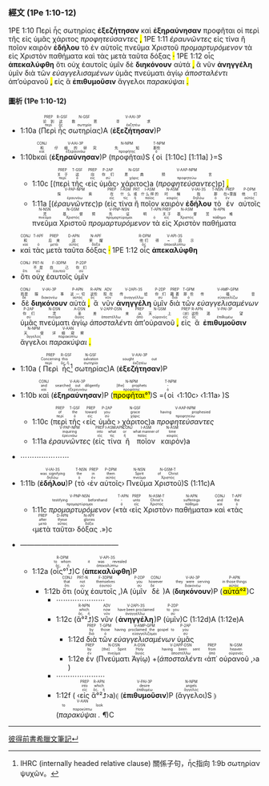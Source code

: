 ### 經文 (1Pe 1:10-12)

1PE 1:10 <span title="PREP&#10;论到&#10;περί">Περὶ</span> <span title="R-GSF&#10;这&#10;ὅς">ἧς</span> <span title="N-GSF&#10;救恩&#10;σωτηρία">σωτηρίας</span> <span title="V-AAI-3P&#10;寻求&#10;ἐκζητέω"><strong>ἐξεζήτησαν</strong></span> <span title="CONJ&#10;和&#10;καί">καὶ</span> <span title="V-AAI-3P&#10;仔细的研究&#10;ἐξεραυνάω"><strong>ἐξηραύνησαν</strong></span> <span title="N-NPM&#10;先知&#10;προφήτης">προφῆται</span> <span title="T-NPM&#10;那些&#10;ὁ">οἱ</span> <span title="PREP&#10;关于&#10;περί">περὶ</span> <span title="T-GSF&#10;这&#10;ὁ">τῆς</span> <span title="PREP&#10;向&#10;εἰς">εἰς</span> <span title="P-2AP&#10;你们&#10;σύ">ὑμᾶς</span> <span title="N-GSF&#10;恩典&#10;χάρις">χάριτος</span> <span title="V-AAP-NPM&#10;预言&#10;προφητεύω"><em>προφητεύσαντες</em></span> <mark class="pm">,</mark> 1PE 1:11 <span title="V-PAP-NPM&#10;探索&#10;ἐραυνάω"><em>ἐραυνῶντες</em></span> <span title="PREP&#10;在&#10;εἰς">εἰς</span> <span title="I-ASM&#10;什么&#10;τίς">τίνα</span> <span title="PRT&#10;或&#10;ἤ">ἢ</span> <span title="I-ASM&#10;什么样的&#10;ποῖος">ποῖον</span> <span title="N-ASM&#10;时候&#10;καιρός">καιρὸν</span> <span title="V-IAI-3S&#10;指&#10;δηλόω"><strong>ἐδήλου</strong></span> <span title="T-NSN&#10;那&#10;ὁ">τὸ</span> <span title="PREP&#10;在~里面&#10;ἐν">ἐν</span> <span title="P-DPM&#10;他们&#10;αὐτός">αὐτοῖς</span> <span title="N-NSN&#10;灵&#10;πνεῦμα">πνεῦμα</span> <span title="N-GSM&#10;基督&#10;Χριστός">Χριστοῦ</span> <span title="V-PNP-NSN&#10;预先证明&#10;προμαρτύρομαι"><em>προμαρτυρόμενον</em></span> <span title="T-APN&#10;&#10;ὁ">τὰ</span> <span title="PREP&#10;关于&#10;εἰς">εἰς</span> <span title="N-ASM&#10;基督&#10;Χριστός">Χριστὸν</span> <span title="N-APN&#10;苦难&#10;πάθημα">παθήματα</span> <span title="CONJ&#10;和&#10;καί">καὶ</span> <span title="T-APF&#10;&#10;ὁ">τὰς</span> <span title="PREP&#10;后来&#10;μετά">μετὰ</span> <span title="D-APN&#10;这&#10;οὗτος">ταῦτα</span> <span title="N-APF&#10;荣耀&#10;δόξα">δόξας</span> <mark class="pm">·</mark> 1PE 1:12 <span title="R-DPM&#10;他们&#10;ὅς">οἷς</span> <span title="V-API-3S&#10;得~启示&#10;ἀποκαλύπτω"><strong>ἀπεκαλύφθη</strong></span> <span title="CONJ&#10;&#10;ὅτι">ὅτι</span> <span title="PRT-N&#10;不是&#10;οὐ">οὐχ</span> <span title="F-3DPM&#10;自己&#10;ἑαυτοῦ">ἑαυτοῖς</span> <span title="P-2DP&#10;你们&#10;σύ">ὑμῖν</span> <span title="CONJ&#10;而是&#10;δέ">δὲ</span> <span title="V-IAI-3P&#10;服事&#10;διακονέω"><strong>διηκόνουν</strong></span> <span title="P-APN&#10;这一切&#10;αὐτός">αὐτά</span> <mark class="pm">,</mark> <span title="R-APN&#10;这些&#10;ὅς">ἃ</span> <span title="ADV&#10;现在&#10;νῦν">νῦν</span> <span title="V-2API-3S&#10;传给&#10;ἀναγγέλλω"><strong>ἀνηγγέλη</strong></span> <span title="P-2DP&#10;你们&#10;σύ">ὑμῖν</span> <span title="PREP&#10;藉着&#10;διά">διὰ</span> <span title="T-GPM&#10;那些&#10;ὁ">τῶν</span> <span title="V-AMP-GPM&#10;传福音&#10;εὐαγγελίζω"><em>εὐαγγελισαμένων</em></span> <span title="P-2AP&#10;你们&#10;σύ">ὑμᾶς</span> <span title="N-DSN&#10;灵&#10;πνεῦμα">πνεύματι</span> <span title="A-DSN&#10;圣&#10;ἅγιος">ἁγίῳ</span> <span title="V-2APP-DSN&#10;差来&#10;ἀποστέλλω"><em>ἀποσταλέντι</em></span> <span title="PREP&#10;从&#10;ἀπό">ἀπ’</span><span title="N-GSM&#10;天上&#10;οὐρανός">οὐρανοῦ</span> <mark class="pm">,</mark> <span title="PREP&#10;（对）&#10;εἰς">εἰς</span> <span title="R-APN&#10;这些&#10;ὅς">ἃ</span> <span title="V-PAI-3P&#10;渴望&#10;ἐπιθυμέω"><strong>ἐπιθυμοῦσιν</strong></span> <span title="N-NPM&#10;天使&#10;ἄγγελος">ἄγγελοι</span> <span title="V-AAN&#10;详细窥察&#10;παρακύπτω"><em>παρακύψαι</em></span> <mark class="pm">.</mark> 

#### 圖析 (1Pe 1:10-12)

- 1:10a (<RUBY><ruby><ruby>Περὶ<rt>περί</rt></ruby><rt>论到</rt></ruby><rt>PREP</rt></RUBY> <RUBY><ruby><ruby>ἧς<rt>ὅς</rt></ruby><rt>这</rt></ruby><rt>R-GSF</rt></RUBY> <RUBY><ruby><ruby>σωτηρίας<rt>σωτηρία</rt></ruby><rt>救恩</rt></ruby><rt>N-GSF</rt></RUBY>)A (<RUBY><ruby><ruby><strong>ἐξεζήτησαν</strong><rt>ἐκζητέω</rt></ruby><rt>寻求</rt></ruby><rt>V-AAI-3P</rt></RUBY>)P
- 1:10b<RUBY><ruby><ruby>καὶ<rt>καί</rt></ruby><rt>和</rt></ruby><rt>CONJ</rt></RUBY> (<RUBY><ruby><ruby><strong>ἐξηραύνησαν</strong><rt>ἐξεραυνάω</rt></ruby><rt>仔细的研究</rt></ruby><rt>V-AAI-3P</rt></RUBY>)P (<RUBY><ruby><ruby>προφῆται<rt>προφήτης</rt></ruby><rt>先知</rt></ruby><rt>N-NPM</rt></RUBY>)S {<RUBY><ruby><ruby>οἱ<rt>ὁ</rt></ruby><rt>那些</rt></ruby><rt>T-NPM</rt></RUBY> [1:10c] [1:11a] }=S
	- 1:10c [(<RUBY><ruby><ruby>περὶ<rt>περί</rt></ruby><rt>关于</rt></ruby><rt>PREP</rt></RUBY> <RUBY><ruby><ruby>τῆς<rt>ὁ</rt></ruby><rt>这</rt></ruby><rt>T-GSF</rt></RUBY> ‹<RUBY><ruby><ruby>εἰς<rt>εἰς</rt></ruby><rt>向</rt></ruby><rt>PREP</rt></RUBY> <RUBY><ruby><ruby>ὑμᾶς<rt>σύ</rt></ruby><rt>你们</rt></ruby><rt>P-2AP</rt></RUBY>› <RUBY><ruby><ruby>χάριτος<rt>χάρις</rt></ruby><rt>恩典</rt></ruby><rt>N-GSF</rt></RUBY>)a (<RUBY><ruby><ruby><em>προφητεύσαντες</em><rt>προφητεύω</rt></ruby><rt>预言</rt></ruby><rt>V-AAP-NPM</rt></RUBY>)p] <mark class="pm">,</mark> 
	- 1:11a [(<RUBY><ruby><ruby><em>ἐραυνῶντες</em><rt>ἐραυνάω</rt></ruby><rt>探索</rt></ruby><rt>V-PAP-NPM</rt></RUBY>)p (<RUBY><ruby><ruby>εἰς<rt>εἰς</rt></ruby><rt>在</rt></ruby><rt>PREP</rt></RUBY> <RUBY><ruby><ruby>τίνα<rt>τίς</rt></ruby><rt>什么</rt></ruby><rt>I-ASM</rt></RUBY> <RUBY><ruby><ruby>ἢ<rt>ἤ</rt></ruby><rt>或</rt></ruby><rt>PRT</rt></RUBY> <RUBY><ruby><ruby>ποῖον<rt>ποῖος</rt></ruby><rt>什么样的</rt></ruby><rt>I-ASM</rt></RUBY> <RUBY><ruby><ruby>καιρὸν<rt>καιρός</rt></ruby><rt>时候</rt></ruby><rt>N-ASM</rt></RUBY> <RUBY><ruby><ruby><strong>ἐδήλου</strong><rt>δηλόω</rt></ruby><rt>指</rt></ruby><rt>V-IAI-3S</rt></RUBY> <RUBY><ruby><ruby>τὸ<rt>ὁ</rt></ruby><rt>那</rt></ruby><rt>T-NSN</rt></RUBY> <RUBY><ruby><ruby>ἐν<rt>ἐν</rt></ruby><rt>在~里面</rt></ruby><rt>PREP</rt></RUBY> <RUBY><ruby><ruby>αὐτοῖς<rt>αὐτός</rt></ruby><rt>他们</rt></ruby><rt>P-DPM</rt></RUBY> <RUBY><ruby><ruby>πνεῦμα<rt>πνεῦμα</rt></ruby><rt>灵</rt></ruby><rt>N-NSN</rt></RUBY> <RUBY><ruby><ruby>Χριστοῦ<rt>Χριστός</rt></ruby><rt>基督</rt></ruby><rt>N-GSM</rt></RUBY> <RUBY><ruby><ruby><em>προμαρτυρόμενον</em><rt>προμαρτύρομαι</rt></ruby><rt>预先证明</rt></ruby><rt>V-PNP-NSN</rt></RUBY> <RUBY><ruby><ruby>τὰ<rt>ὁ</rt></ruby><rt></rt></ruby><rt>T-APN</rt></RUBY> <RUBY><ruby><ruby>εἰς<rt>εἰς</rt></ruby><rt>关于</rt></ruby><rt>PREP</rt></RUBY> <RUBY><ruby><ruby>Χριστὸν<rt>Χριστός</rt></ruby><rt>基督</rt></ruby><rt>N-ASM</rt></RUBY> <RUBY><ruby><ruby>παθήματα<rt>πάθημα</rt></ruby><rt>苦难</rt></ruby><rt>N-APN</rt></RUBY>
- <RUBY><ruby><ruby>καὶ<rt>καί</rt></ruby><rt>和</rt></ruby><rt>CONJ</rt></RUBY> <RUBY><ruby><ruby>τὰς<rt>ὁ</rt></ruby><rt></rt></ruby><rt>T-APF</rt></RUBY> <RUBY><ruby><ruby>μετὰ<rt>μετά</rt></ruby><rt>后来</rt></ruby><rt>PREP</rt></RUBY> <RUBY><ruby><ruby>ταῦτα<rt>οὗτος</rt></ruby><rt>这</rt></ruby><rt>D-APN</rt></RUBY> <RUBY><ruby><ruby>δόξας<rt>δόξα</rt></ruby><rt>荣耀</rt></ruby><rt>N-APF</rt></RUBY> <mark class="pm">·</mark> 1PE 1:12 <RUBY><ruby><ruby>οἷς<rt>ὅς</rt></ruby><rt>他们</rt></ruby><rt>R-DPM</rt></RUBY> <RUBY><ruby><ruby><strong>ἀπεκαλύφθη</strong><rt>ἀποκαλύπτω</rt></ruby><rt>得~启示</rt></ruby><rt>V-API-3S</rt></RUBY>
- <RUBY><ruby><ruby>ὅτι<rt>ὅτι</rt></ruby><rt></rt></ruby><rt>CONJ</rt></RUBY> <RUBY><ruby><ruby>οὐχ<rt>οὐ</rt></ruby><rt>不是</rt></ruby><rt>PRT-N</rt></RUBY> <RUBY><ruby><ruby>ἑαυτοῖς<rt>ἑαυτοῦ</rt></ruby><rt>自己</rt></ruby><rt>F-3DPM</rt></RUBY> <RUBY><ruby><ruby>ὑμῖν<rt>σύ</rt></ruby><rt>你们</rt></ruby><rt>P-2DP</rt></RUBY>
- <RUBY><ruby><ruby>δὲ<rt>δέ</rt></ruby><rt>而是</rt></ruby><rt>CONJ</rt></RUBY> <RUBY><ruby><ruby><strong>διηκόνουν</strong><rt>διακονέω</rt></ruby><rt>服事</rt></ruby><rt>V-IAI-3P</rt></RUBY> <RUBY><ruby><ruby>αὐτά<rt>αὐτός</rt></ruby><rt>这一切</rt></ruby><rt>P-APN</rt></RUBY> <mark class="pm">,</mark> <RUBY><ruby><ruby>ἃ<rt>ὅς</rt></ruby><rt>这些</rt></ruby><rt>R-APN</rt></RUBY> <RUBY><ruby><ruby>νῦν<rt>νῦν</rt></ruby><rt>现在</rt></ruby><rt>ADV</rt></RUBY> <RUBY><ruby><ruby><strong>ἀνηγγέλη</strong><rt>ἀναγγέλλω</rt></ruby><rt>传给</rt></ruby><rt>V-2API-3S</rt></RUBY> <RUBY><ruby><ruby>ὑμῖν<rt>σύ</rt></ruby><rt>你们</rt></ruby><rt>P-2DP</rt></RUBY> <RUBY><ruby><ruby>διὰ<rt>διά</rt></ruby><rt>藉着</rt></ruby><rt>PREP</rt></RUBY> <RUBY><ruby><ruby>τῶν<rt>ὁ</rt></ruby><rt>那些</rt></ruby><rt>T-GPM</rt></RUBY> <RUBY><ruby><ruby><em>εὐαγγελισαμένων</em><rt>εὐαγγελίζω</rt></ruby><rt>传福音</rt></ruby><rt>V-AMP-GPM</rt></RUBY> <RUBY><ruby><ruby>ὑμᾶς<rt>σύ</rt></ruby><rt>你们</rt></ruby><rt>P-2AP</rt></RUBY> <RUBY><ruby><ruby>πνεύματι<rt>πνεῦμα</rt></ruby><rt>灵</rt></ruby><rt>N-DSN</rt></RUBY> <RUBY><ruby><ruby>ἁγίῳ<rt>ἅγιος</rt></ruby><rt>圣</rt></ruby><rt>A-DSN</rt></RUBY> <RUBY><ruby><ruby><em>ἀποσταλέντι</em><rt>ἀποστέλλω</rt></ruby><rt>差来</rt></ruby><rt>V-2APP-DSN</rt></RUBY> <RUBY><ruby><ruby>ἀπ’<rt>ἀπό</rt></ruby><rt>从</rt></ruby><rt>PREP</rt></RUBY><RUBY><ruby><ruby>οὐρανοῦ<rt>οὐρανός</rt></ruby><rt>天上</rt></ruby><rt>N-GSM</rt></RUBY> <mark class="pm">,</mark> <RUBY><ruby><ruby>εἰς<rt>εἰς</rt></ruby><rt>（对）</rt></ruby><rt>PREP</rt></RUBY> <RUBY><ruby><ruby>ἃ<rt>ὅς</rt></ruby><rt>这些</rt></ruby><rt>R-APN</rt></RUBY> <RUBY><ruby><ruby><strong>ἐπιθυμοῦσιν</strong><rt>ἐπιθυμέω</rt></ruby><rt>渴望</rt></ruby><rt>V-PAI-3P</rt></RUBY> <RUBY><ruby><ruby>ἄγγελοι<rt>ἄγγελος</rt></ruby><rt>天使</rt></ruby><rt>N-NPM</rt></RUBY> <RUBY><ruby><ruby><em>παρακύψαι</em><rt>παρακύπτω</rt></ruby><rt>详细窥察</rt></ruby><rt>V-AAN</rt></RUBY> <mark class="pm">.</mark> 

- 1:10a (<RUBY><ruby><ruby>Περὶ<rt>περί</rt></ruby><rt>Concerning</rt></ruby><rt>PREP</rt></RUBY> <RUBY><ruby><ruby>ἧς<rt>ὅς, ἥ</rt></ruby><rt>this</rt></ruby><rt>R-GSF</rt></RUBY>[^1] <RUBY><ruby><ruby>σωτηρίας<rt>σωτηρία</rt></ruby><rt>salvation</rt></ruby><rt>N-GSF</rt></RUBY>)A (<RUBY><ruby><ruby><strong>ἐξεζήτησαν</strong><rt>ἐκζητέω</rt></ruby><rt>sought out</rt></ruby><rt>V-AAI-3P</rt></RUBY>)P
- 1:10b <RUBY><ruby><ruby>καὶ<rt>καί</rt></ruby><rt>and</rt></ruby><rt>CONJ</rt></RUBY> (<RUBY><ruby><ruby><strong>ἐξηραύνησαν</strong><rt>ἐξερευνάω</rt></ruby><rt>searched out diligently</rt></ruby><rt>V-AAI-3P</rt></RUBY>)P (<RUBY><ruby><ruby><mark>προφῆται°¹</mark><rt>προφήτης</rt></ruby><rt>[the] prophets</rt></ruby><rt>N-NPM</rt></RUBY>)S =(<RUBY><ruby><ruby>οἱ<rt>ὁ</rt></ruby><rt>-</rt></ruby><rt>T-NPM</rt></RUBY> ‹1:10c› ‹1:11a› )S
	- 1:10c  (<RUBY><ruby><ruby>περὶ<rt>περί</rt></ruby><rt>of</rt></ruby><rt>PREP</rt></RUBY> <RUBY><ruby><ruby>τῆς<rt>ὁ</rt></ruby><rt>the</rt></ruby><rt>T-GSF</rt></RUBY> ‹<RUBY><ruby><ruby>εἰς<rt>εἰς</rt></ruby><rt>toward</rt></ruby><rt>PREP</rt></RUBY> <RUBY><ruby><ruby>ὑμᾶς<rt>σύ</rt></ruby><rt>you</rt></ruby><rt>P-2AP</rt></RUBY> › <RUBY><ruby><ruby>χάριτος<rt>χάρις</rt></ruby><rt>grace</rt></ruby><rt>N-GSF</rt></RUBY>)a <RUBY><ruby><ruby><em>προφητεύσαντες</em><rt>προφητεύω</rt></ruby><rt>having prophesied</rt></ruby><rt>V-AAP-NPM</rt></RUBY>
	- 1:11a <RUBY><ruby><ruby><em>ἐραυνῶντες</em><rt>ἐρευνάω</rt></ruby><rt>inquiring</rt></ruby><rt>V-PAP-NPM</rt></RUBY> (<RUBY><ruby><ruby>εἰς<rt>εἰς</rt></ruby><rt>into</rt></ruby><rt>PREP</rt></RUBY> <RUBY><ruby><ruby>τίνα<rt>τίς</rt></ruby><rt>what</rt></ruby><rt>I-ASM⁞APN<strong></strong></rt></RUBY> <RUBY><ruby><ruby>ἢ<rt>ἤ</rt></ruby><rt>or</rt></ruby><rt>CONJ</rt></RUBY> <RUBY><ruby><ruby>ποῖον<rt>ποῖος</rt></ruby><rt>what manner of</rt></ruby><rt>I-ASM</rt></RUBY> <RUBY><ruby><ruby>καιρὸν<rt>καιρός</rt></ruby><rt>time</rt></ruby><rt>N-ASM</rt></RUBY>)a
- ⋯⋯⋯⋯⋯⋯⋯
- 1:11b (<RUBY><ruby><ruby><strong>ἐδήλου</strong><rt>δηλόω</rt></ruby><rt>was signifying</rt></ruby><rt>V-IAI-3S</rt></RUBY>)P (<RUBY><ruby><ruby>τὸ<rt>ὁ</rt></ruby><rt>the</rt></ruby><rt>T-NSN</rt></RUBY> ‹<RUBY><ruby><ruby>ἐν<rt>ἐν</rt></ruby><rt>in</rt></ruby><rt>PREP</rt></RUBY> <RUBY><ruby><ruby>αὐτοῖς<rt>αὐτός</rt></ruby><rt>them</rt></ruby><rt>P-DPM</rt></RUBY>› <RUBY><ruby><ruby>Πνεῦμα<rt>πνεῦμα</rt></ruby><rt>Spirit</rt></ruby><rt>N-NSN</rt></RUBY> <RUBY><ruby><ruby>Χριστοῦ<rt>Χριστός</rt></ruby><rt>of Christ</rt></ruby><rt>N-GSM-T</rt></RUBY>)S (1:11c)A
	- 1:11c <RUBY><ruby><ruby><em>προμαρτυρόμενον</em><rt>προμαρτύρομαι</rt></ruby><rt>testifying beforehand</rt></ruby><rt>V-PNP-NSN</rt></RUBY> («<RUBY><ruby><ruby>τὰ<rt>ὁ</rt></ruby><rt>-</rt></ruby><rt>T-APN</rt></RUBY> ‹<RUBY><ruby><ruby>εἰς<rt>εἰς</rt></ruby><rt>unto</rt></ruby><rt>PREP</rt></RUBY> <RUBY><ruby><ruby>Χριστὸν<rt>Χριστός</rt></ruby><rt>Christ's</rt></ruby><rt>N-ASM-T</rt></RUBY>› <RUBY><ruby><ruby>παθήματα<rt>πάθημα</rt></ruby><rt>sufferings</rt></ruby><rt>N-APN</rt></RUBY>» <RUBY><ruby><ruby>καὶ<rt>καί</rt></ruby><rt>and</rt></ruby><rt>CONJ</rt></RUBY> «<RUBY><ruby><ruby>τὰς<rt>ὁ</rt></ruby><rt>the</rt></ruby><rt>T-APF</rt></RUBY> ‹<RUBY><ruby><ruby>μετὰ<rt>μετά</rt></ruby><rt>after</rt></ruby><rt>PREP</rt></RUBY> <RUBY><ruby><ruby>ταῦτα<rt>οὗτος</rt></ruby><rt>these</rt></ruby><rt>D-APN</rt></RUBY>› <RUBY><ruby><ruby>δόξας .<rt>δόξα</rt></ruby><rt>glories</rt></ruby><rt>N-APF</rt></RUBY>»)c
- ——————————————
	- 1:12a (<RUBY><ruby><ruby>οἷς°¹⮥<rt>ὅς, ἥ</rt></ruby><rt>to whom</rt></ruby><rt>R-DPM</rt></RUBY>)C (<RUBY><ruby><ruby><strong>ἀπεκαλύφθη</strong><rt>ἀποκαλύπτω</rt></ruby><rt>it was revealed</rt></ruby><rt>V-API-3S</rt></RUBY>)P
		- 1:12b <RUBY><ruby><ruby>ὅτι<rt>ὅτι</rt></ruby><rt>that</rt></ruby><rt>CONJ</rt></RUBY> (<RUBY><ruby><ruby>οὐχ<rt>οὐ</rt></ruby><rt>not</rt></ruby><rt>PRT-N</rt></RUBY> <RUBY><ruby><ruby>ἑαυτοῖς ,<rt>ἑαυτοῦ</rt></ruby><rt>themselves</rt></ruby><rt>F-3DPM</rt></RUBY>)A (<RUBY><ruby><ruby>ὑμῖν<rt>σύ</rt></ruby><rt>you</rt></ruby><rt>P-2DP</rt></RUBY> <RUBY><ruby><ruby>δὲ<rt>δέ</rt></ruby><rt>however</rt></ruby><rt>CONJ</rt></RUBY>)A (<RUBY><ruby><ruby><strong>διηκόνουν</strong><rt>διακονέω</rt></ruby><rt>they were serving</rt></ruby><rt>V-IAI-3P</rt></RUBY>)P (<RUBY><ruby><ruby><mark>αὐτά°²</mark><rt>αὐτός</rt></ruby><rt>in those things</rt></ruby><rt>P-APN</rt></RUBY>)C 
			- ⋯⋯⋯⋯⋯⋯⋯
			- 1:12c (<RUBY><ruby><ruby>ἃ°²⮥<rt>ὅς, ἥ</rt></ruby><rt>which</rt></ruby><rt>R-NPN</rt></RUBY>)S <RUBY><ruby><ruby>νῦν<rt>νῦν</rt></ruby><rt>now</rt></ruby><rt>ADV</rt></RUBY> (<RUBY><ruby><ruby><strong>ἀνηγγέλη</strong><rt>ἀναγγέλλω</rt></ruby><rt>have been proclaimed</rt></ruby><rt>V-2API-3S</rt></RUBY>)P (<RUBY><ruby><ruby>ὑμῖν<rt>σύ</rt></ruby><rt>to you</rt></ruby><rt>P-2DP</rt></RUBY>)C (1:12d)A (1:12e)A
				- 1:12d <RUBY><ruby><ruby>διὰ<rt>διά</rt></ruby><rt>by</rt></ruby><rt>PREP</rt></RUBY> <RUBY><ruby><ruby>τῶν<rt>ὁ</rt></ruby><rt>those</rt></ruby><rt>T-GPM</rt></RUBY> <RUBY><ruby><ruby><em>εὐαγγελισαμένων</em><rt>εὐαγγελίζομαι</rt></ruby><rt>having proclaimed the gospel to</rt></ruby><rt>V-AMP-GPM</rt></RUBY> <RUBY><ruby><ruby>ὑμᾶς<rt>σύ</rt></ruby><rt>you</rt></ruby><rt>P-2AP</rt></RUBY>
				- 1:12e <RUBY><ruby><ruby>ἐν<rt>ἐν</rt></ruby><rt>by</rt></ruby><rt>PREP</rt></RUBY> (<RUBY><ruby><ruby>Πνεύματι<rt>πνεῦμα</rt></ruby><rt>[the] Spirit</rt></ruby><rt>N-DSN</rt></RUBY> <RUBY><ruby><ruby>Ἁγίῳ<rt>ἅγιος</rt></ruby><rt>Holy</rt></ruby><rt>A-DSN</rt></RUBY>) +(<RUBY><ruby><ruby><em>ἀποσταλέντι</em><rt>ἀποστέλλω</rt></ruby><rt>having been sent</rt></ruby><rt>V-2APP-DSN</rt></RUBY> ‹<RUBY><ruby><ruby>ἀπ᾽<rt>ἀπό</rt></ruby><rt>from</rt></ruby><rt>PREP</rt></RUBY> <RUBY><ruby><ruby>οὐρανοῦ ,<rt>οὐρανός</rt></ruby><rt>heaven</rt></ruby><rt>N-GSM</rt></RUBY>›a )
			- ⋯⋯⋯⋯⋯⋯⋯
			- 1:12f ( ‹<RUBY><ruby><ruby>εἰς<rt>εἰς</rt></ruby><rt>into</rt></ruby><rt>PREP</rt></RUBY> <RUBY><ruby><ruby>ἃ°²⮥<rt>ὅς, ἥ</rt></ruby><rt>which</rt></ruby><rt>R-APN</rt></RUBY>›a)⦇ (<RUBY><ruby><ruby><strong>ἐπιθυμοῦσιν</strong><rt>ἐπιθυμέω</rt></ruby><rt>desire</rt></ruby><rt>V-PAI-3P</rt></RUBY>)P (<RUBY><ruby><ruby>ἄγγελοι<rt>ἄγγελος</rt></ruby><rt>angels</rt></ruby><rt>N-NPM</rt></RUBY>)S ⦈(<RUBY><ruby><ruby><em>παρακύψαι . ¶</em><rt>παρακύπτω</rt></ruby><rt>to look</rt></ruby><rt>V-AAN</rt></RUBY>)C
---
[彼得前書希臘文筆記↵](1Peter-Notes.md)


[^1]: IHRC (internally headed relative clause) 關係子句，ἧς指向 1:9b σωτηρίαν ψυχῶν。